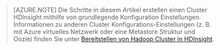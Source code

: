
> [AZURE.NOTE] Die Schritte in diesem Artikel erstellen einen Cluster HDInsight mithilfe von grundlegende Konfiguration Einstellungen. Informationen zu anderen Cluster Konfigurations-Einstellungen (z. B. mit Azure virtuelles Netzwerk oder eine Metastore Struktur und Oozie) finden Sie unter [Bereitstellen von Hadoop Cluster in HDInsight](../articles/hdinsight/hdinsight-provision-clusters.md).

